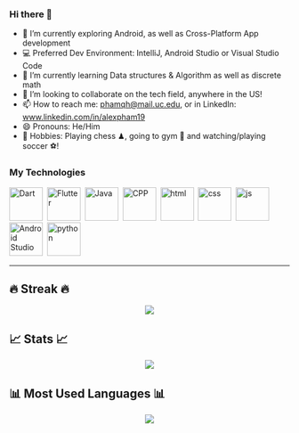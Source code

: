 ### Hi there 👋
- 🔭 I’m currently exploring Android, as well as Cross-Platform App development
- 💻 Preferred Dev Environment: IntelliJ, Android Studio or Visual Studio Code
- 🌱 I’m currently learning Data structures & Algorithm as well as discrete math
- 👯 I’m looking to collaborate on the tech field, anywhere in the US!
- 📫 How to reach me: phamqh@mail.uc.edu, or in LinkedIn: www.linkedin.com/in/alexpham19
- 😄 Pronouns: He/Him
- 🤗 Hobbies: Playing chess ♟, going to gym 💪 and watching/playing soccer ⚽!

### My Technologies

<img width="60" height="60" src="https://cdn.jsdelivr.net/gh/devicons/devicon/icons/dart/dart-original.svg" alt="Dart" title="Dart"/>&nbsp;
<img width="60" height="60" src="https://cdn.jsdelivr.net/gh/devicons/devicon/icons/flutter/flutter-original.svg" alt="Flutter" title="Flutter"/>&nbsp;
<img width="60" height="60" src= "https://cdn.jsdelivr.net/gh/devicons/devicon/icons/java/java-original.svg" alt="Java" title="Java"/>&nbsp;
<img width="60" height="60" src="https://cdn.jsdelivr.net/gh/devicons/devicon/icons/cplusplus/cplusplus-original.svg" alt="CPP" title="CPP"/>&nbsp;
<img width="60" height="60" src="https://cdn.jsdelivr.net/gh/devicons/devicon/icons/html5/html5-original.svg" alt="html" title="html"/>&nbsp;
<img width="60" height="60" src="https://cdn.jsdelivr.net/gh/devicons/devicon/icons/css3/css3-original.svg" alt="css" title="css"/>&nbsp;
<img width="60" height="60" src="https://cdn.jsdelivr.net/gh/devicons/devicon/icons/javascript/javascript-original.svg" alt="js" title="js"/>&nbsp;
<img width="60" height="60" src="https://cdn.jsdelivr.net/gh/devicons/devicon/icons/androidstudio/androidstudio-original.svg" alt="Android Studio" title="Android Studio"/>&nbsp;
<img width="60" height="60" src="https://cdn.jsdelivr.net/gh/devicons/devicon/icons/python/python-original.svg" alt="python" title="python"/>&nbsp;

---------------------

## 🔥 Streak 🔥

<div align="center">
  <a href="https://git.io/streak-stats" align="center">
    <img align="center" src="http://github-readme-streak-stats.herokuapp.com?user=AlexPham19&theme=github-dark&date_format=M%20j%5B%2C%20Y%5D" />
  </a>
</div>
  
## 📈 Stats 📈

<div align="center">
  <a href="https://git.io/streak-stats" align="center">
    <img align="center" src="https://github-readme-stats.vercel.app/api?username=AlexPham19&theme=github_dark&show_icons=true&count_private=true&include_all_commits=true" />
  </a>
</div>
  
## 📊 Most Used Languages 📊

<div align="center">
  <a href="https://github.com/anuraghazra/github-readme-stats" align="center">
    <img align="center" src="https://github-readme-stats.vercel.app/api/top-langs/?username=AlexPham19&theme=github_dark&langs_count=8"/>
  </a>
</div>
